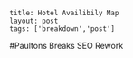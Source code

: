 ```
title: Hotel Availibily Map
layout: post
tags: ['breakdown','post']
```

#Paultons Breaks SEO Rework